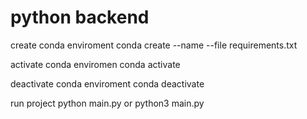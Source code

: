 # python backend

create conda enviroment
conda create --name <envname> --file requirements.txt

activate conda enviromen
conda activate <envname>

deactivate conda enviroment
conda deactivate

run project
python main.py or python3 main.py

